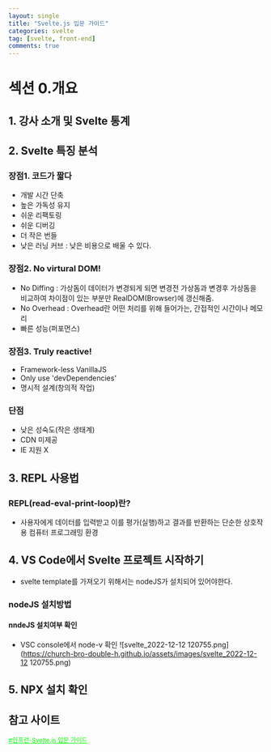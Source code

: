 ```yaml
---
layout: single
title: "Svelte.js 입문 가이드"
categories: svelte
tag: [svelte, front-end]
comments: true
---
```


# 섹션 0.개요

## 1. 강사 소개 및 Svelte 통계

## 2. Svelte 특징 분석

### 장점1. 코드가 짧다
- 개발 시간 단축
- 높은 가독성 유지
- 쉬운 리팩토링
- 쉬운 디버깅
- 더 작은 번들
- 낮은 러닝 커브 : 낮은 비용으로 배울 수 있다.

### 장점2. No virtural DOM!
- No Diffing : 가상돔이 데이터가 변경되게 되면 변경전 가상돔과 변경후 가상돔을 비교하여 차이점이 있는 부분만 RealDOM(Browser)에 갱신해줌. 
- No Overhead : Overhead란 어떤 처리를 위해 들어가는, 간접적인 시간이나 메모리
- 빠른 성능(퍼포먼스)

### 장점3. Truly reactive!
- Framework-less VanillaJS
- Only use 'devDependencies'
- 명시적 설계(창의적 작업)

### 단점
- 낮은 성숙도(작은 생태계)
- CDN 미제공
- IE 지원 X

## 3. REPL 사용법

### REPL(read-eval-print-loop)란?
- 사용자에게 데이터를 입력받고 이를 평가(실행)하고 결과를 반환하는 단순한 상호작용 컴퓨터 프로그래밍 환경

## 4. VS Code에서 Svelte 프로젝트 시작하기
- svelte template를 가져오기 위해서는 nodeJS가 설치되어 있어야한다.

### nodeJS 설치방법

#### nndeJS 설치여부 확인
- VSC console에서 node-v 확인
![svelte_2022-12-12 120755.png](https://church-bro-double-h.github.io/assets/images/svelte_2022-12-12 120755.png)


## 5. NPX 설치 확인


## 참고 사이트
<a href='https://www.inflearn.com/course/%EC%8A%A4%EB%B2%A8%ED%8A%B8-%EC%9E%85%EB%AC%B8-%EA%B0%80%EC%9D%B4%EB%93%9C' target='_blank' style="color:lime; font-size:12px;">#인프런-Svelte.js 입문 가이드</a>